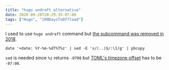 ```yaml
---
title: "hugo undraft alternative"
date: 2020-09-28T20:29:35-07:00
tags: ["Hugo", "100DaysToOffload"]
---
```

I used to use `hugo undraft` command but [the subcommand was removed in 2018](https://github.com/gohugoio/hugo/issues/4353).

```
date '+date: %Y-%m-%dT%T%z' | sed -E 's/(..)$/:\1/g' | pbcopy
```

`sed` is needed since `%z` returns `-0700` but [TOML's timezone offset](https://toml.io/en/v1.0.0-rc.2#offset-date-time) has to be `-07:00`.
